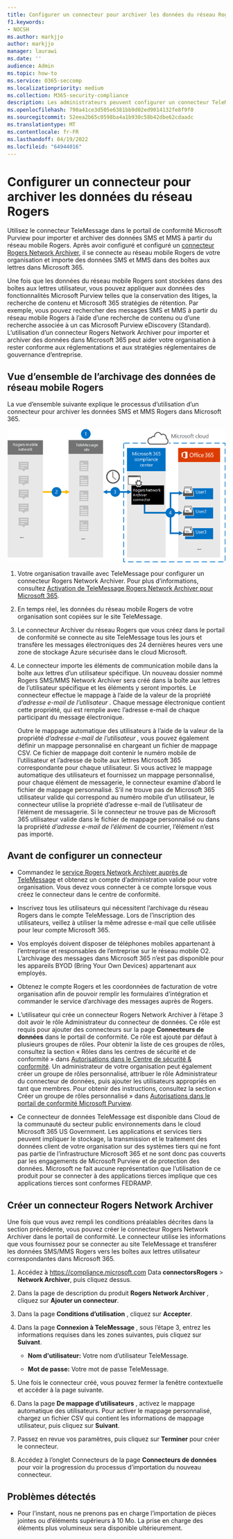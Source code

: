 ```yaml
---
title: Configurer un connecteur pour archiver les données du réseau Rogers dans Microsoft 365
f1.keywords:
- NOCSH
ms.author: markjjo
author: markjjo
manager: laurawi
ms.date: ''
audience: Admin
ms.topic: how-to
ms.service: O365-seccomp
ms.localizationpriority: medium
ms.collection: M365-security-compliance
description: Les administrateurs peuvent configurer un connecteur TeleMessage pour importer et archiver les données du réseau Rogers dans Microsoft 365. Cela vous permet d’archiver les données de sources de données tierces dans Microsoft 365 afin de pouvoir utiliser des fonctionnalités de conformité telles que la conservation légale, la recherche de contenu et les stratégies de rétention pour gérer les données tierces de votre organisation.
ms.openlocfilehash: 790a41ce3d505e6381bb9d02ed9014132fe8f9f0
ms.sourcegitcommit: 52eea2b65c0598ba4a1b930c58b42dbe62cdaadc
ms.translationtype: MT
ms.contentlocale: fr-FR
ms.lasthandoff: 04/19/2022
ms.locfileid: "64944016"
---
```

# <a name="set-up-a-connector-to-archive-rogers-network-data"></a>Configurer un connecteur pour archiver les données du réseau Rogers

Utilisez le connecteur TeleMessage dans le portail de conformité Microsoft Purview pour importer et archiver des données SMS et MMS à partir du réseau mobile Rogers. Après avoir configuré et configuré un [connecteur Rogers Network Archiver](https://www.telemessage.com/mobile-archiver/network-archiver/rogers/), il se connecte au réseau mobile Rogers de votre organisation et importe des données SMS et MMS dans des boîtes aux lettres dans Microsoft 365.

Une fois que les données du réseau mobile Rogers sont stockées dans des boîtes aux lettres utilisateur, vous pouvez appliquer aux données des fonctionnalités Microsoft Purview telles que la conservation des litiges, la recherche de contenu et Microsoft 365 stratégies de rétention. Par exemple, vous pouvez rechercher des messages SMS et MMS à partir du réseau mobile Rogers à l’aide d’une recherche de contenu ou d’une recherche associée à un cas Microsoft Purview eDiscovery (Standard). L’utilisation d’un connecteur Rogers Network Archiver pour importer et archiver des données dans Microsoft 365 peut aider votre organisation à rester conforme aux réglementations et aux stratégies réglementaires de gouvernance d’entreprise.

## <a name="overview-of-archiving-rogers-mobile-network-data"></a>Vue d’ensemble de l’archivage des données de réseau mobile Rogers

La vue d’ensemble suivante explique le processus d’utilisation d’un connecteur pour archiver les données SMS et MMS Rogers dans Microsoft 365.

![Flux de travail d’archivage du réseau Rogers.](../media/RogersNetworkConnectorWorkflow.png)

1. Votre organisation travaille avec TeleMessage pour configurer un connecteur Rogers Network Archiver. Pour plus d’informations, consultez [Activation de TeleMessage Rogers Network Archiver pour Microsoft 365](https://www.telemessage.com/microsoft-365-activation-for-the-rogers-network-archiver/).

2. En temps réel, les données du réseau mobile Rogers de votre organisation sont copiées sur le site TeleMessage.

3. Le connecteur Archiver du réseau Rogers que vous créez dans le portail de conformité se connecte au site TeleMessage tous les jours et transfère les messages électroniques des 24 dernières heures vers une zone de stockage Azure sécurisée dans le cloud Microsoft.

4. Le connecteur importe les éléments de communication mobile dans la boîte aux lettres d’un utilisateur spécifique. Un nouveau dossier nommé Rogers SMS/MMS Network Archiver sera créé dans la boîte aux lettres de l’utilisateur spécifique et les éléments y seront importés. Le connecteur effectue le mappage à l’aide de la valeur de la propriété *d’adresse e-mail de l’utilisateur* . Chaque message électronique contient cette propriété, qui est remplie avec l’adresse e-mail de chaque participant du message électronique.

   Outre le mappage automatique des utilisateurs à l’aide de la valeur de la propriété *d’adresse e-mail de l’utilisateur* , vous pouvez également définir un mappage personnalisé en chargeant un fichier de mappage CSV. Ce fichier de mappage doit contenir le numéro mobile de l’utilisateur et l’adresse de boîte aux lettres Microsoft 365 correspondante pour chaque utilisateur. Si vous activez le mappage automatique des utilisateurs et fournissez un mappage personnalisé, pour chaque élément de messagerie, le connecteur examine d’abord le fichier de mappage personnalisé. S’il ne trouve pas de Microsoft 365 utilisateur valide qui correspond au numéro mobile d’un utilisateur, le connecteur utilise la propriété d’adresse e-mail de l’utilisateur de l’élément de messagerie. Si le connecteur ne trouve pas de Microsoft 365 utilisateur valide dans le fichier de mappage personnalisé ou dans la propriété *d’adresse e-mail de l’élément* de courrier, l’élément n’est pas importé.

## <a name="before-you-set-up-a-connector"></a>Avant de configurer un connecteur

- Commandez le [service Rogers Network Archiver auprès de TeleMessage](https://www.telemessage.com/mobile-archiver/order-mobile-archiver-for-o365/) et obtenez un compte d’administration valide pour votre organisation. Vous devez vous connecter à ce compte lorsque vous créez le connecteur dans le centre de conformité.

- Inscrivez tous les utilisateurs qui nécessitent l’archivage du réseau Rogers dans le compte TeleMessage. Lors de l’inscription des utilisateurs, veillez à utiliser la même adresse e-mail que celle utilisée pour leur compte Microsoft 365.

- Vos employés doivent disposer de téléphones mobiles appartenant à l’entreprise et responsables de l’entreprise sur le réseau mobile O2. L’archivage des messages dans Microsoft 365 n’est pas disponible pour les appareils BYOD (Bring Your Own Devices) appartenant aux employés.

- Obtenez le compte Rogers et les coordonnées de facturation de votre organisation afin de pouvoir remplir les formulaires d’intégration et commander le service d’archivage des messages auprès de Rogers.

- L’utilisateur qui crée un connecteur Rogers Network Archiver à l’étape 3 doit avoir le rôle Administrateur du connecteur de données. Ce rôle est requis pour ajouter des connecteurs sur la page **Connecteurs de données** dans le portail de conformité. Ce rôle est ajouté par défaut à plusieurs groupes de rôles. Pour obtenir la liste de ces groupes de rôles, consultez la section « Rôles dans les centres de sécurité et de conformité » dans [Autorisations dans le Centre de sécurité & conformité](../security/office-365-security/permissions-in-the-security-and-compliance-center.md#roles-in-the-security--compliance-center). Un administrateur de votre organisation peut également créer un groupe de rôles personnalisé, attribuer le rôle Administrateur du connecteur de données, puis ajouter les utilisateurs appropriés en tant que membres. Pour obtenir des instructions, consultez la section « Créer un groupe de rôles personnalisé » dans [Autorisations dans le portail de conformité Microsoft Purview](microsoft-365-compliance-center-permissions.md#create-a-custom-role-group).

- Ce connecteur de données TeleMessage est disponible dans Cloud de la communauté du secteur public environnements dans le cloud Microsoft 365 US Government. Les applications et services tiers peuvent impliquer le stockage, la transmission et le traitement des données client de votre organisation sur des systèmes tiers qui ne font pas partie de l’infrastructure Microsoft 365 et ne sont donc pas couverts par les engagements de Microsoft Purview et de protection des données. Microsoft ne fait aucune représentation que l’utilisation de ce produit pour se connecter à des applications tierces implique que ces applications tierces sont conformes FEDRAMP.

## <a name="create-a-rogers-network-archiver-connector"></a>Créer un connecteur Rogers Network Archiver

Une fois que vous avez rempli les conditions préalables décrites dans la section précédente, vous pouvez créer le connecteur Rogers Network Archiver dans le portail de conformité. Le connecteur utilise les informations que vous fournissez pour se connecter au site TeleMessage et transférer les données SMS/MMS Rogers vers les boîtes aux lettres utilisateur correspondantes dans Microsoft 365.

1. Accédez à <https://compliance.microsoft.com> Data **connectorsRogers** >  **Network Archiver**, puis cliquez dessus.

2. Dans la page de description du produit **Rogers Network Archiver** , cliquez sur **Ajouter un connecteur**.

3. Dans la page **Conditions d’utilisation** , cliquez sur **Accepter**.

4. Dans la page **Connexion à TeleMessage** , sous l’étape 3, entrez les informations requises dans les zones suivantes, puis cliquez sur **Suivant**.

    - **Nom d'utilisateur:** Votre nom d’utilisateur TeleMessage.

    - **Mot de passe:** Votre mot de passe TeleMessage.

5. Une fois le connecteur créé, vous pouvez fermer la fenêtre contextuelle et accéder à la page suivante.

6. Dans la page **De mappage d’utilisateurs** , activez le mappage automatique des utilisateurs. Pour activer le mappage personnalisé, chargez un fichier CSV qui contient les informations de mappage utilisateur, puis cliquez sur **Suivant**.

7. Passez en revue vos paramètres, puis cliquez sur **Terminer** pour créer le connecteur.

8. Accédez à l’onglet Connecteurs de la page **Connecteurs de données** pour voir la progression du processus d’importation du nouveau connecteur.

## <a name="known-issues"></a>Problèmes détectés

- Pour l’instant, nous ne prenons pas en charge l’importation de pièces jointes ou d’éléments supérieurs à 10 Mo. La prise en charge des éléments plus volumineux sera disponible ultérieurement.
